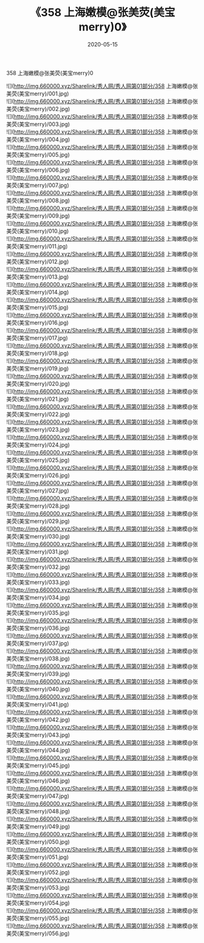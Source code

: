 ﻿---
layout: post
title:  《358 上海嫩模@张美荧(美宝merry)0》
date:   2020-05-15
img: http://img.660000.xyz/Sharelink/秀人网/秀人网第01部分/358 上海嫩模@张美荧(美宝merry)0/000.jpg
categories: [美女, 清纯, 唯美]
---

358 上海嫩模@张美荧(美宝merry)0

  ![](http://img.660000.xyz/Sharelink/秀人网/秀人网第01部分/358 上海嫩模@张美荧(美宝merry)/001.jpg) <br> ![](http://img.660000.xyz/Sharelink/秀人网/秀人网第01部分/358 上海嫩模@张美荧(美宝merry)/002.jpg) <br> ![](http://img.660000.xyz/Sharelink/秀人网/秀人网第01部分/358 上海嫩模@张美荧(美宝merry)/003.jpg) <br> ![](http://img.660000.xyz/Sharelink/秀人网/秀人网第01部分/358 上海嫩模@张美荧(美宝merry)/004.jpg) <br> ![](http://img.660000.xyz/Sharelink/秀人网/秀人网第01部分/358 上海嫩模@张美荧(美宝merry)/005.jpg) <br> ![](http://img.660000.xyz/Sharelink/秀人网/秀人网第01部分/358 上海嫩模@张美荧(美宝merry)/006.jpg) <br> ![](http://img.660000.xyz/Sharelink/秀人网/秀人网第01部分/358 上海嫩模@张美荧(美宝merry)/007.jpg) <br> ![](http://img.660000.xyz/Sharelink/秀人网/秀人网第01部分/358 上海嫩模@张美荧(美宝merry)/008.jpg) <br> ![](http://img.660000.xyz/Sharelink/秀人网/秀人网第01部分/358 上海嫩模@张美荧(美宝merry)/009.jpg) <br> ![](http://img.660000.xyz/Sharelink/秀人网/秀人网第01部分/358 上海嫩模@张美荧(美宝merry)/010.jpg) <br> ![](http://img.660000.xyz/Sharelink/秀人网/秀人网第01部分/358 上海嫩模@张美荧(美宝merry)/011.jpg) <br> ![](http://img.660000.xyz/Sharelink/秀人网/秀人网第01部分/358 上海嫩模@张美荧(美宝merry)/012.jpg) <br> ![](http://img.660000.xyz/Sharelink/秀人网/秀人网第01部分/358 上海嫩模@张美荧(美宝merry)/013.jpg) <br> ![](http://img.660000.xyz/Sharelink/秀人网/秀人网第01部分/358 上海嫩模@张美荧(美宝merry)/014.jpg) <br> ![](http://img.660000.xyz/Sharelink/秀人网/秀人网第01部分/358 上海嫩模@张美荧(美宝merry)/015.jpg) <br> ![](http://img.660000.xyz/Sharelink/秀人网/秀人网第01部分/358 上海嫩模@张美荧(美宝merry)/016.jpg) <br> ![](http://img.660000.xyz/Sharelink/秀人网/秀人网第01部分/358 上海嫩模@张美荧(美宝merry)/017.jpg) <br> ![](http://img.660000.xyz/Sharelink/秀人网/秀人网第01部分/358 上海嫩模@张美荧(美宝merry)/018.jpg) <br> ![](http://img.660000.xyz/Sharelink/秀人网/秀人网第01部分/358 上海嫩模@张美荧(美宝merry)/019.jpg) <br> ![](http://img.660000.xyz/Sharelink/秀人网/秀人网第01部分/358 上海嫩模@张美荧(美宝merry)/020.jpg) <br> ![](http://img.660000.xyz/Sharelink/秀人网/秀人网第01部分/358 上海嫩模@张美荧(美宝merry)/021.jpg) <br> ![](http://img.660000.xyz/Sharelink/秀人网/秀人网第01部分/358 上海嫩模@张美荧(美宝merry)/022.jpg) <br> ![](http://img.660000.xyz/Sharelink/秀人网/秀人网第01部分/358 上海嫩模@张美荧(美宝merry)/023.jpg) <br> ![](http://img.660000.xyz/Sharelink/秀人网/秀人网第01部分/358 上海嫩模@张美荧(美宝merry)/024.jpg) <br> ![](http://img.660000.xyz/Sharelink/秀人网/秀人网第01部分/358 上海嫩模@张美荧(美宝merry)/025.jpg) <br> ![](http://img.660000.xyz/Sharelink/秀人网/秀人网第01部分/358 上海嫩模@张美荧(美宝merry)/026.jpg) <br> ![](http://img.660000.xyz/Sharelink/秀人网/秀人网第01部分/358 上海嫩模@张美荧(美宝merry)/027.jpg) <br> ![](http://img.660000.xyz/Sharelink/秀人网/秀人网第01部分/358 上海嫩模@张美荧(美宝merry)/028.jpg) <br> ![](http://img.660000.xyz/Sharelink/秀人网/秀人网第01部分/358 上海嫩模@张美荧(美宝merry)/029.jpg) <br> ![](http://img.660000.xyz/Sharelink/秀人网/秀人网第01部分/358 上海嫩模@张美荧(美宝merry)/030.jpg) <br> ![](http://img.660000.xyz/Sharelink/秀人网/秀人网第01部分/358 上海嫩模@张美荧(美宝merry)/031.jpg) <br> ![](http://img.660000.xyz/Sharelink/秀人网/秀人网第01部分/358 上海嫩模@张美荧(美宝merry)/032.jpg) <br> ![](http://img.660000.xyz/Sharelink/秀人网/秀人网第01部分/358 上海嫩模@张美荧(美宝merry)/033.jpg) <br> ![](http://img.660000.xyz/Sharelink/秀人网/秀人网第01部分/358 上海嫩模@张美荧(美宝merry)/034.jpg) <br> ![](http://img.660000.xyz/Sharelink/秀人网/秀人网第01部分/358 上海嫩模@张美荧(美宝merry)/035.jpg) <br> ![](http://img.660000.xyz/Sharelink/秀人网/秀人网第01部分/358 上海嫩模@张美荧(美宝merry)/036.jpg) <br> ![](http://img.660000.xyz/Sharelink/秀人网/秀人网第01部分/358 上海嫩模@张美荧(美宝merry)/037.jpg) <br> ![](http://img.660000.xyz/Sharelink/秀人网/秀人网第01部分/358 上海嫩模@张美荧(美宝merry)/038.jpg) <br> ![](http://img.660000.xyz/Sharelink/秀人网/秀人网第01部分/358 上海嫩模@张美荧(美宝merry)/039.jpg) <br> ![](http://img.660000.xyz/Sharelink/秀人网/秀人网第01部分/358 上海嫩模@张美荧(美宝merry)/040.jpg) <br> ![](http://img.660000.xyz/Sharelink/秀人网/秀人网第01部分/358 上海嫩模@张美荧(美宝merry)/041.jpg) <br> ![](http://img.660000.xyz/Sharelink/秀人网/秀人网第01部分/358 上海嫩模@张美荧(美宝merry)/042.jpg) <br> ![](http://img.660000.xyz/Sharelink/秀人网/秀人网第01部分/358 上海嫩模@张美荧(美宝merry)/043.jpg) <br> ![](http://img.660000.xyz/Sharelink/秀人网/秀人网第01部分/358 上海嫩模@张美荧(美宝merry)/044.jpg) <br> ![](http://img.660000.xyz/Sharelink/秀人网/秀人网第01部分/358 上海嫩模@张美荧(美宝merry)/045.jpg) <br> ![](http://img.660000.xyz/Sharelink/秀人网/秀人网第01部分/358 上海嫩模@张美荧(美宝merry)/046.jpg) <br> ![](http://img.660000.xyz/Sharelink/秀人网/秀人网第01部分/358 上海嫩模@张美荧(美宝merry)/047.jpg) <br> ![](http://img.660000.xyz/Sharelink/秀人网/秀人网第01部分/358 上海嫩模@张美荧(美宝merry)/048.jpg) <br> ![](http://img.660000.xyz/Sharelink/秀人网/秀人网第01部分/358 上海嫩模@张美荧(美宝merry)/049.jpg) <br> ![](http://img.660000.xyz/Sharelink/秀人网/秀人网第01部分/358 上海嫩模@张美荧(美宝merry)/050.jpg) <br> ![](http://img.660000.xyz/Sharelink/秀人网/秀人网第01部分/358 上海嫩模@张美荧(美宝merry)/051.jpg) <br> ![](http://img.660000.xyz/Sharelink/秀人网/秀人网第01部分/358 上海嫩模@张美荧(美宝merry)/052.jpg) <br> ![](http://img.660000.xyz/Sharelink/秀人网/秀人网第01部分/358 上海嫩模@张美荧(美宝merry)/053.jpg) <br> ![](http://img.660000.xyz/Sharelink/秀人网/秀人网第01部分/358 上海嫩模@张美荧(美宝merry)/054.jpg) <br> ![](http://img.660000.xyz/Sharelink/秀人网/秀人网第01部分/358 上海嫩模@张美荧(美宝merry)/055.jpg) <br> ![](http://img.660000.xyz/Sharelink/秀人网/秀人网第01部分/358 上海嫩模@张美荧(美宝merry)/056.jpg) <br>